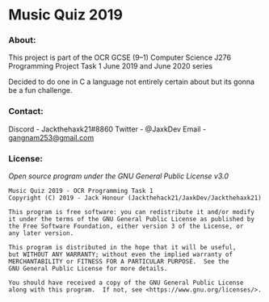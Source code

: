 # Music Quiz 2019
### About:
This project is part of the OCR GCSE (9–1) Computer Science J276 Programming Project Task 1 June 2019 and June 2020 series

Decided to do one in C a language not entirely certain about but its gonna be a fun challenge.

### Contact:
Discord - Jackthehaxk21#8860
Twitter - @JaxkDev
Email   - gangnam253@gmail.com

### License:
_Open source program under the GNU General Public License v3.0_

    Music Quiz 2019 - OCR Programming Task 1
    Copyright (C) 2019 - Jack Honour (Jackthehack21/JaxkDev/Jackthehaxk21)

    This program is free software: you can redistribute it and/or modify
    it under the terms of the GNU General Public License as published by
    the Free Software Foundation, either version 3 of the License, or
    any later version.

    This program is distributed in the hope that it will be useful,
    but WITHOUT ANY WARRANTY; without even the implied warranty of
    MERCHANTABILITY or FITNESS FOR A PARTICULAR PURPOSE.  See the
    GNU General Public License for more details.

    You should have received a copy of the GNU General Public License
    along with this program.  If not, see <https://www.gnu.org/licenses/>.